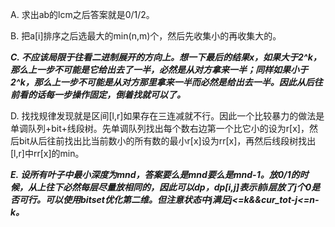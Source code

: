 A. 求出ab的lcm之后答案就是0/1/2。

B. 把a[i]排序之后选最大的min(n,m)个，然后先收集小的再收集大的。

***C. 不应该局限于往看二进制展开的方向上。想一下最后的结果x，如果大于2^k，那么上一步不可能是它给出去了一半，必然是从对方拿来一半；同样如果小于2^k，那么上一步不可能是从对方那里拿来一半而必然是给出去一半。因此从后往前看的话每一步操作固定，倒着找就可以了。***

D. 找找规律发现就是区间[l,r]如果存在三连减就不行。因此一个比较暴力的做法是单调队列+bit+线段树。先单调队列找出每个数右边第一个比它小的设为r[x]，然后bit从后往前找出比当前数小的所有数的最小r[x]设为rr[x]，再然后线段树找出[l,r]中rr[x]的min。

***E. 设所有叶子中最小深度为mnd，答案要么是mnd要么是mnd-1。放0/1的时候，从上往下必然每层尽量放相同的，因此可以dp，dp[i,j]表示前i层放了j个0是否可行。可以使用bitset优化第二维。但注意状态中j满足j<=k&&cur_tot-j<=n-k。***
